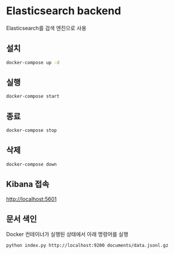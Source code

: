 # Elasticsearch backend

Elasticsearch를 검색 엔진으로 사용

## 설치

```bash
docker-compose up -d
```

## 실행

```bash
docker-compose start
```

## 종료

```bash
docker-compose stop
```

## 삭제

```bash
docker-compose down
```

## Kibana 접속

[http://localhost:5601](http://localhost:5601)

## 문서 색인

Docker 컨테이너가 실행된 상태에서 아래 명령어를 실행
```bash
python index.py http://localhost:9200 documents/data.jsonl.gz
```
